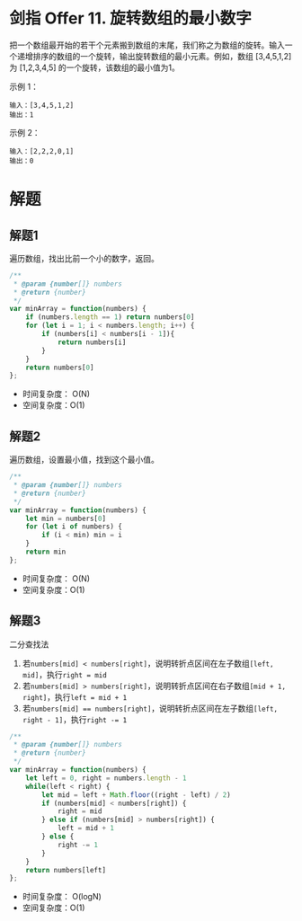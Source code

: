 # 剑指 Offer 11. 旋转数组的最小数字

把一个数组最开始的若干个元素搬到数组的末尾，我们称之为数组的旋转。输入一个递增排序的数组的一个旋转，输出旋转数组的最小元素。例如，数组 [3,4,5,1,2] 为 [1,2,3,4,5] 的一个旋转，该数组的最小值为1。  

示例 1：
```
输入：[3,4,5,1,2]
输出：1
```
示例 2：
```
输入：[2,2,2,0,1]
输出：0
```

# 解题
## 解题1 
遍历数组，找出比前一个小的数字，返回。
```js
/**
 * @param {number[]} numbers
 * @return {number}
 */
var minArray = function(numbers) {
    if (numbers.length == 1) return numbers[0]
    for (let i = 1; i < numbers.length; i++) {
        if (numbers[i] < numbers[i - 1]){
            return numbers[i]
        }
    }
    return numbers[0]
};
```
- 时间复杂度： O(N)
- 空间复杂度：O(1)
  
## 解题2
遍历数组，设置最小值，找到这个最小值。
```js
/**
 * @param {number[]} numbers
 * @return {number}
 */
var minArray = function(numbers) {
    let min = numbers[0]
    for (let i of numbers) {
        if (i < min) min = i
    }
    return min
};
```
- 时间复杂度： O(N)
- 空间复杂度：O(1)


## 解题3
二分查找法
1. 若`numbers[mid] < numbers[right]`，说明转折点区间在左子数组`[left, mid]`，执行`right = mid`
2. 若`numbers[mid] > numbers[right]`，说明转折点区间在右子数组`[mid + 1, right]`，执行`left = mid + 1`
2. 若`numbers[mid] == numbers[right]`，说明转折点区间在左子数组`[left, right - 1]`，执行`right -= 1`
```js
/**
 * @param {number[]} numbers
 * @return {number}
 */
var minArray = function(numbers) {
    let left = 0, right = numbers.length - 1
    while(left < right) {
        let mid = left + Math.floor((right - left) / 2)
        if (numbers[mid] < numbers[right]) {
            right = mid
        } else if (numbers[mid] > numbers[right]) {
            left = mid + 1
        } else {
            right -= 1
        }
    }
    return numbers[left]
};
```
- 时间复杂度： O(logN)
- 空间复杂度：O(1)